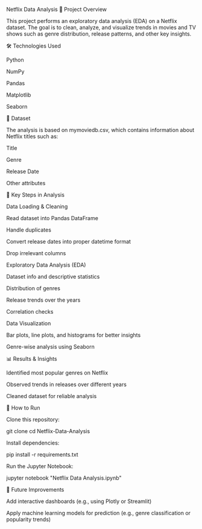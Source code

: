 Netflix Data Analysis
📌 Project Overview

This project performs an exploratory data analysis (EDA) on a Netflix dataset. The goal is to clean, analyze, and visualize trends in movies and TV shows such as genre distribution, release patterns, and other key insights.

🛠️ Technologies Used

Python

NumPy

Pandas

Matplotlib

Seaborn

📂 Dataset

The analysis is based on mymoviedb.csv, which contains information about Netflix titles such as:

Title

Genre

Release Date

Other attributes

🔑 Key Steps in Analysis

Data Loading & Cleaning

Read dataset into Pandas DataFrame

Handle duplicates

Convert release dates into proper datetime format

Drop irrelevant columns

Exploratory Data Analysis (EDA)

Dataset info and descriptive statistics

Distribution of genres

Release trends over the years

Correlation checks

Data Visualization

Bar plots, line plots, and histograms for better insights

Genre-wise analysis using Seaborn

📊 Results & Insights

Identified most popular genres on Netflix

Observed trends in releases over different years

Cleaned dataset for reliable analysis

🚀 How to Run

Clone this repository:

git clone <your-repo-link>
cd Netflix-Data-Analysis


Install dependencies:

pip install -r requirements.txt


Run the Jupyter Notebook:

jupyter notebook "Netflix Data Analysis.ipynb"

📌 Future Improvements

Add interactive dashboards (e.g., using Plotly or Streamlit)

Apply machine learning models for prediction (e.g., genre classification or popularity trends)
